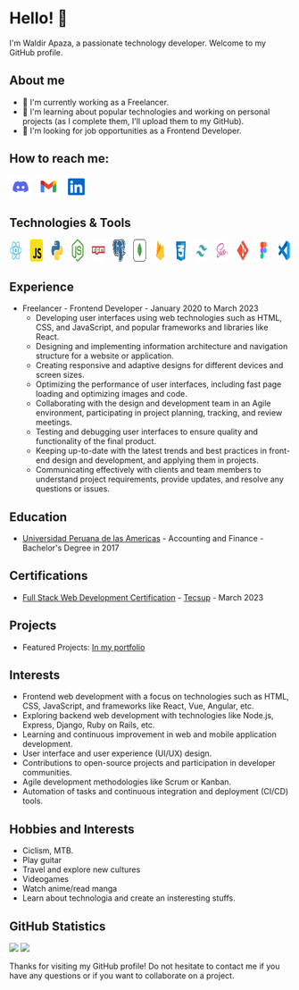 # Hello! 👋

I'm Waldir Apaza, a passionate technology developer. Welcome to my GitHub profile.

## About me

- 🔭 I'm currently working as a Freelancer.
- 🌱 I'm learning about popular technologies and working on personal projects (as I complete them, I'll upload them to my GitHub).
- 💼 I'm looking for job opportunities as a Frontend Developer.

## How to reach me:

<div style="display:flex; align-items:center">
<a href="https://discord.com/users/597457139736510505" style="margin-right: 10px;">
<img src="./icons/discord.svg" height="40"/>
</a>
<a href="mailto:waliuxd@gmail.com" style="margin-right: 10px;">
<img src="./icons/gmail.svg" height="40"/>
</a>
<a href="https://www.linkedin.com/in/waldirxam/">
<img src="./icons/linkedin.svg" height="40"/>
</a>
</div>

## Technologies & Tools

<div style="display:flex; align-items:center; gap:1em">
    <a  href="" target="_blank">
      <img src="./icons/react.svg" width="40" height="40"/>
     </a>
    <a  href="" target="_blank">
      <img src="./icons/js.svg" width="40" height="40"/>
     </a>
       <a  href="" target="_blank">
       <img src="./icons/python.svg"  width="40" height="40"/>
    </a>
    <a href="" target="_blank">
       <img src="./icons/nodejs.svg"   width="40" height="40"/>
    </a>
    <a href="" target="_blank">
       <img src="./icons/npm.svg"   width="40" height="40"/>
    </a>
    <a  href="" target="_blank">
      <img src="./icons/postgresql.svg"  width="40" height="40"/>
     </a>
     <a href="" target="_blank">
       <img src="./icons/mongodb.svg"  width="40" height="40"/>
    </a>
    <a href="" target="_blank">
       <img src="./icons/firebase.svg"  width="40" height="40"/>
    </a>
    <a href="" target="_blank">
        <img src="./icons/css.svg"  width="40" height="40"/>
    </a>
    <a  href="" target="_blank">
      <img src="./icons/tailwind.svg"  width="40" height="40"/>
     </a>
    <a href="" target="_blank">
       <img src="./icons/sass.svg" width="40" height="40"/>
    </a>
    <a href="" target="_blank">
        <img src="./icons/git.svg"  width="40" height="40"/>
    </a>
    <a href="" target="_blank">
        <img src="./icons/figma.svg" width="40" height="40"/>
    </a>
    <a href="" target="_blank">
       <img src="./icons/vscode.svg"  width="40" height="40"/>
    </a>
</div>

## Experience

- Freelancer - Frontend Developer - January 2020 to March 2023
  - Developing user interfaces using web technologies such as HTML, CSS, and JavaScript, and popular frameworks and libraries like React.
  - Designing and implementing information architecture and navigation structure for a website or application.
  - Creating responsive and adaptive designs for different devices and screen sizes.
  - Optimizing the performance of user interfaces, including fast page loading and optimizing images and code.
  - Collaborating with the design and development team in an Agile environment, participating in project planning, tracking, and review meetings.
  - Testing and debugging user interfaces to ensure quality and functionality of the final product.
  - Keeping up-to-date with the latest trends and best practices in front-end design and development, and applying them in projects.
  - Communicating effectively with clients and team members to understand project requirements, provide updates, and resolve any questions or issues.

## Education

- [Universidad Peruana de las Americas](https://www.ulasamericas.edu.pe/) - Accounting and Finance - Bachelor's Degree in 2017

## Certifications

- [Full Stack Web Development Certification](https://academico-cloud.tecsup.edu.pe/pcc/#/home/certificado?c=655554&n=COD/CPE/23/50&t=E) - [Tecsup](https://www.tecsup.edu.pe/) - March 2023

## Projects

- Featured Projects: [In my portfolio](www.github.com/waldir-xam)

## Interests

- Frontend web development with a focus on technologies such as HTML, CSS, JavaScript, and frameworks like React, Vue, Angular, etc.
- Exploring backend web development with technologies like Node.js, Express, Django, Ruby on Rails, etc.
- Learning and continuous improvement in web and mobile application development.
- User interface and user experience (UI/UX) design.
- Contributions to open-source projects and participation in developer communities.
- Agile development methodologies like Scrum or Kanban.
- Automation of tasks and continuous integration and deployment (CI/CD) tools.

## Hobbies and Interests

- Ciclism, MTB.
- Play guitar
- Travel and explore new cultures
- Videogames
- Watch anime/read manga
- Learn about technologia and create an insteresting stuffs.

## GitHub Statistics

<div>
<img height="180em" src="https://github-readme-stats.vercel.app/api?username=waldir-xam&show_icons=true&theme=dark&include_all_commits=true&count_private=true"/>
 <img height="180em" src="https://github-readme-stats.vercel.app/api/top-langs/?username=waldir-xam&layout=compact&langs_count=10&theme=dark"/>
</div>

Thanks for visiting my GitHub profile!
Do not hesitate to contact me if you have any questions or if you want to collaborate on a project.
